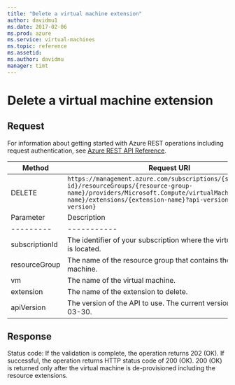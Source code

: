 ```yaml
---
title: "Delete a virtual machine extension"
author: davidmu1
ms.date: 2017-02-06
ms.prod: azure
ms.service: virtual-machines
ms.topic: reference
ms.assetid:
ms.author: davidmu
manager: timt
---
```


# Delete a virtual machine extension    
    
## Request    
 
For information about getting started with Azure REST operations including request authentication, see [Azure REST API Reference](../../../index.md).    
    
| Method | Request URI |    
|--------|-------------|    
| DELETE | `https://management.azure.com/subscriptions/{subscription-id}/resourceGroups/{resource-group-name}/providers/Microsoft.Compute/virtualMachines/{vm-name}/extensions/{extension-name}?api-version={api-version}` |    
| Parameter | Description |
| --------- | ----------- |
| subscriptionId | The identifier of your subscription where the virtual machine is located. |
| resourceGroup | The name of the resource group that contains the virtual machine. |
| vm | The name of the virtual machine. |
| extension | The name of the extension to delete. |
| apiVersion | The version of the API to use. The current version is 2017-03-30. |

## Response    
 
Status code: If the validation is complete, the operation returns 202 (OK). If successful, the operation returns HTTP status code of 200 (OK). 200 (OK) is returned only after the virtual machine is de-provisioned including the resource extensions.